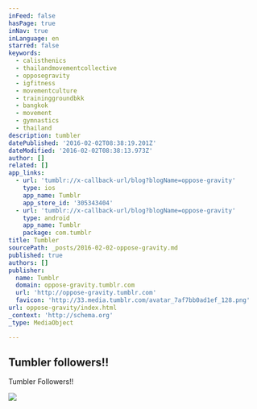 ```yaml
---
inFeed: false
hasPage: true
inNav: true
inLanguage: en
starred: false
keywords:
  - calisthenics
  - thailandmovementcollective
  - opposegravity
  - igfitness
  - movementculture
  - traininggroundbkk
  - bangkok
  - movement
  - gymnastics
  - thailand
description: tumbler
datePublished: '2016-02-02T08:38:19.201Z'
dateModified: '2016-02-02T08:38:13.973Z'
author: []
related: []
app_links:
  - url: 'tumblr://x-callback-url/blog?blogName=oppose-gravity'
    type: ios
    app_name: Tumblr
    app_store_id: '305343404'
  - url: 'tumblr://x-callback-url/blog?blogName=oppose-gravity'
    type: android
    app_name: Tumblr
    package: com.tumblr
title: Tumbler
sourcePath: _posts/2016-02-02-oppose-gravity.md
published: true
authors: []
publisher:
  name: Tumblr
  domain: oppose-gravity.tumblr.com
  url: 'http://oppose-gravity.tumblr.com'
  favicon: 'http://33.media.tumblr.com/avatar_7af7bb0ad1ef_128.png'
url: oppose-gravity/index.html
_context: 'http://schema.org'
_type: MediaObject

---
```

<article style=""><h1>Tumbler followers!!</h1><p>Tumbler Followers!!</p><img src="https://s3-us-west-2.amazonaws.com/the-grid-img/p/c95d22a898ef5422ffd81616f936c23fde6b9e35.png" /></article>